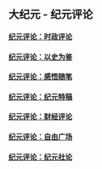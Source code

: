 ## 大纪元 - 纪元评论

#### [纪元评论：时政评论](indexes/nsc1025/README.md?03110330)
#### [纪元评论：以史为鉴](indexes/nsc1028/README.md?03110330)
#### [纪元评论：感悟随笔](indexes/nsc1035/README.md?03110330)
#### [纪元评论：纪元特稿](indexes/nsc424/README.md?03110330)
#### [纪元评论：财经评论](indexes/nsc1026/README.md?03110330)
#### [纪元评论：自由广场](indexes/nsc993/README.md?03110330)
#### [纪元评论：纪元社论](indexes/nsc422/README.md?03110330)
